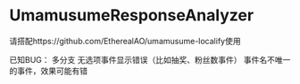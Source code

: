 # UmamusumeResponseAnalyzer
请搭配https://github.com/EtherealAO/umamusume-localify使用

已知BUG：
多分支 无选项事件显示错误（比如抽奖、粉丝数事件）
事件名不唯一的事件，效果可能有错
